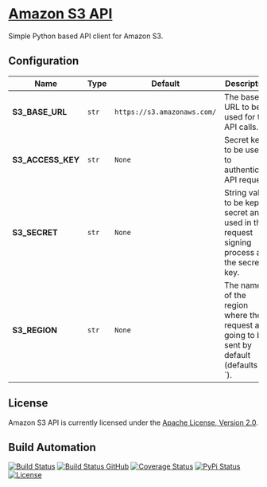 # [Amazon S3 API](http://s3-api.hive.pt)

Simple Python based API client for Amazon S3.

## Configuration

| Name              | Type  | Default                     | Description                                                                               |
| ----------------- | ----- | --------------------------- | ----------------------------------------------------------------------------------------- |
| **S3_BASE_URL**   | `str` | `https://s3.amazonaws.com/` | The base URL to be used for the API calls.                                                |
| **S3_ACCESS_KEY** | `str` | `None`                      | Secret key to be used to authenticate API request.                                        |
| **S3_SECRET**     | `str` | `None`                      | String value to be kept secret and used in the request signing process as the secret key. |
| **S3_REGION**     | `str` | `None`                      | The name of the region where the request are going to be sent by default (defaults to `). |

## License

Amazon S3 API is currently licensed under the [Apache License, Version 2.0](http://www.apache.org/licenses/).

## Build Automation

[![Build Status](https://travis-ci.com/hivesolutions/s3_api.svg?branch=master)](https://travis-ci.com/hivesolutions/s3_api)
[![Build Status GitHub](https://github.com/hivesolutions/s3_api/workflows/Main%20Workflow/badge.svg)](https://github.com/hivesolutions/s3_api/actions)
[![Coverage Status](https://coveralls.io/repos/hivesolutions/s3_api/badge.svg?branch=master)](https://coveralls.io/r/hivesolutions/s3_api?branch=master)
[![PyPi Status](https://img.shields.io/pypi/v/s3_api.svg)](https://pypi.python.org/pypi/s3_api)
[![License](https://img.shields.io/badge/license-Apache%202.0-blue.svg)](https://www.apache.org/licenses/)
